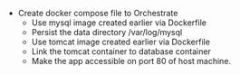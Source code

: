 - Create docker compose file to Orchestrate
    - Use mysql image created earlier via Dockerfile
    - Persist the data directory /var/log/mysql
    - Use tomcat image created earlier via Dockerfile
    - Link the tomcat container to database container
    - Make the app accessible on port 80 of host machine.
